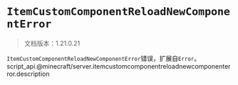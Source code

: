 # `ItemCustomComponentReloadNewComponentError`

> 文档版本：1.21.0.21

`ItemCustomComponentReloadNewComponentError`错误，扩展自`Error`。script_api.@minecraft/server.itemcustomcomponentreloadnewcomponenterror.description
